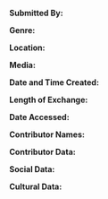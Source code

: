 **Submitted By:**

**Genre:**

**Location:**

**Media:**

**Date and Time Created:**

**Length of Exchange:**

**Date Accessed:**

**Contributor Names:**

**Contributor Data:**

**Social Data:**

**Cultural Data:**
